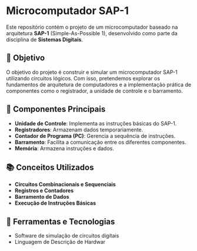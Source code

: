 # Microcomputador SAP-1
Este repositório contém o projeto de um microcomputador baseado na arquitetura **SAP-1** (Simple-As-Possible 1), desenvolvido como parte da disciplina de **Sistemas Digitais**. 

## 📝 Objetivo
O objetivo do projeto é construir e simular um microcomputador SAP-1 utilizando circuitos lógicos. Com isso, pretendemos explorar os fundamentos de arquitetura de computadores e a implementação prática de componentes como o registrador, a unidade de controle e o barramento.

## 🚀 Componentes Principais
- **Unidade de Controle**: Implementa as instruções básicas do SAP-1.
- **Registradores**: Armazenam dados temporariamente.
- **Contador de Programa (PC)**: Gerencia a sequência de instruções.
- **Barramento**: Facilita a comunicação entre os diferentes componentes.
- **Memória**: Armazena instruções e dados.

## 📚 Conceitos Utilizados
- **Circuitos Combinacionais e Sequenciais**
- **Registros e Contadores**
- **Barramento de Dados**
- **Execução de Instruções Básicas**

## 🔧 Ferramentas e Tecnologias
- Software de simulação de circuitos digitais
- Linguagem de Descrição de Hardwar
